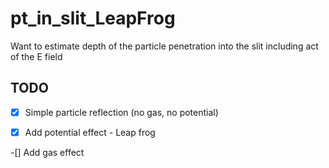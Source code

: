 # pt_in_slit_LeapFrog
Want to estimate depth of the particle penetration into the slit including act of the E field


## TODO

-[X] Simple particle reflection (no gas, no potential)

-[X] Add potential effect - Leap frog

-[] Add gas effect
